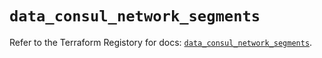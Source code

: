 # `data_consul_network_segments`

Refer to the Terraform Registory for docs: [`data_consul_network_segments`](https://registry.terraform.io/providers/hashicorp/consul/2.20.0/docs/data-sources/network_segments).
